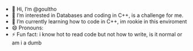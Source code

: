 - 👋 Hi, I’m @goultho
- 👀 I’m interested in Databases and coding in C++, is a challenge for me.
- 🌱 I’m currently learning how to code in C++, im rookie in this enviroment
- 😄 Pronouns:
- ⚡ Fun fact: i know hot to read code but not how to write, is it normal or am i a dumb 

<!---
goultho/goultho is a ✨ special ✨ repository because its `README.md` (this file) appears on your GitHub profile.
You can click the Preview link to take a look at your changes.
--->
